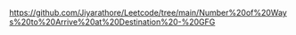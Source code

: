https://github.com/Jiyarathore/Leetcode/tree/main/Number%20of%20Ways%20to%20Arrive%20at%20Destination%20-%20GFG
